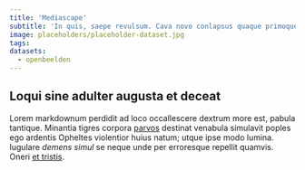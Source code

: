 ```yaml
---
title: 'Mediascape'
subtitle: 'In quis, saepe revulsum. Cava novo conlapsus quaque primoque, in cupiens, nam.'
image: placeholders/placeholder-dataset.jpg
tags:
datasets:
  - openbeelden
---
```


## Loqui sine adulter augusta et deceat

Lorem markdownum perdidit ad loco occallescere dextrum more est, pabula
tantique. Minantia tigres corpora [parvos](http://ad.io/cancer) destinat
venabula simulavit poples ego ardentis Opheltes violentior huius natum; utque
ipse modo lumina. Iugulare _demens simul_ se neque unde per erroresque repellit
quamvis. Oneri [et tristis](http://pennae-temesaea.com/).
